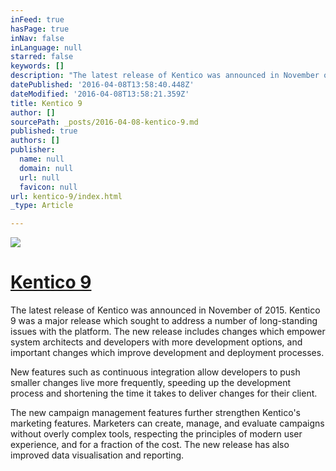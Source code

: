 ```yaml
---
inFeed: true
hasPage: true
inNav: false
inLanguage: null
starred: false
keywords: []
description: "The latest release of Kentico was announced in November of 2015. \_Kentico 9 was a major release which sought to address a number of long-standing issues with the platform. The new release includes changes which empower system architects and developers with more development options, and important changes which improve development and deployment processes."
datePublished: '2016-04-08T13:58:40.448Z'
dateModified: '2016-04-08T13:58:21.359Z'
title: Kentico 9
author: []
sourcePath: _posts/2016-04-08-kentico-9.md
published: true
authors: []
publisher:
  name: null
  domain: null
  url: null
  favicon: null
url: kentico-9/index.html
_type: Article

---
```

![](https://the-grid-user-content.s3-us-west-2.amazonaws.com/96e817d9-230b-4f8b-a468-e86aaeb0fbac.jpg)

# [Kentico 9][0]

The latest release of Kentico was announced in November of 2015\.  Kentico 9 was a major release which sought to address a number of long-standing issues with the platform. The new release includes changes which empower system architects and developers with more development options, and important changes which improve development and deployment processes.

New features such as continuous integration allow developers to push smaller changes live more frequently, speeding up the development process and shortening the time it takes to deliver changes for their client.

The new campaign management features further strengthen Kentico's marketing features. Marketers can create, manage, and evaluate campaigns without overly complex tools, respecting the principles of modern user experience, and for a fraction of the cost.  The new release has also improved data visualisation and reporting.

[0]: null
